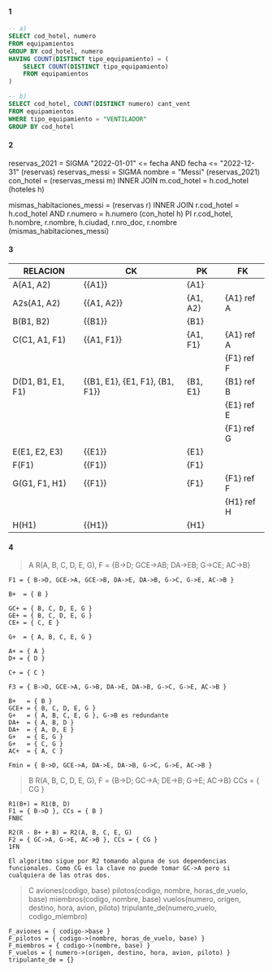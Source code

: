#### 1
```sql
-- a)
SELECT cod_hotel, numero
FROM equipamientos
GROUP BY cod_hotel, numero
HAVING COUNT(DISTINCT tipo_equipamiento) = (
    SELECT COUNT(DISTINCT tipo_equipamiento)
    FROM equipamientos
)

-- b)
SELECT cod_hotel, COUNT(DISTINCT numero) cant_vent
FROM equipamientos
WHERE tipo_equipamiento = "VENTILADOR"
GROUP BY cod_hotel
```

#### 2

reservas_2021 = SIGMA "2022-01-01" <= fecha AND fecha <= "2022-12-31" (reservas)
reservas_messi = SIGMA nombre = "Messi" (reservas_2021)
con_hotel = (reservas_messi m) INNER JOIN m.cod_hotel = h.cod_hotel (hoteles h)

mismas_habitaciones_messi = (reservas r) INNER JOIN r.cod_hotel = h.cod_hotel AND r.numero = h.numero (con_hotel h)
PI r.cod_hotel, h.nombre, r.nombre, h.ciudad, r.nro_doc, r.nombre (mismas_habitaciones_messi)

#### 3

| RELACION          | CK                             | PK       | FK         |
| ----------------- | ------------------------------ | -------- | ---------- |
| A(A1, A2)         | {{A1}}                         | {A1}     |            |
| A2s(A1, A2)       | {{A1, A2}}                     | {A1, A2} | {A1} ref A |
| B(B1, B2)         | {{B1}}                         | {B1}     |            |
| C(C1, A1, F1)     | {{A1, F1}}                     | {A1, F1} | {A1} ref A |
|                   |                                |          | {F1} ref F |
| D(D1, B1, E1, F1) | {{B1, E1}, {E1, F1}, {B1, F1}} | {B1, E1} | {B1} ref B |
|                   |                                |          | {E1} ref E |
|                   |                                |          | {F1} ref G |
| E(E1, E2, E3)     | {{E1}}                         | {E1}     |            |
| F(F1)             | {{F1}}                         | {F1}     |            |
| G(G1, F1, H1)     | {{F1}}                         | {F1}     | {F1} ref F |
|                   |                                |          | {H1} ref H |
| H(H1)             | {{H1}}                         | {H1}     |            |

#### 4
> A
    R(A, B, C, D, E, G), F = {B->D; GCE->AB; DA->EB; G->CE; AC->B}

    F1 = { B->D, GCE->A, GCE->B, DA->E, DA->B, G->C, G->E, AC->B }

    B+  = { B }

    GC+ = { B, C, D, E, G }
    GE+ = { B, C, D, E, G }
    CE+ = { C, E }

    G+  = { A, B, C, E, G }

    A+ = { A }
    D+ = { D }

    C+ = { C }

    F3 = { B->D, GCE->A, G->B, DA->E, DA->B, G->C, G->E, AC->B }

    B+   = { B }
    GCE+ = { B, C, D, E, G }
    G+   = { A, B, C, E, G }, G->B es redundante
    DA+  = { A, B, D }
    DA+  = { A, D, E }
    G+   = { E, G }
    G+   = { C, G }
    AC+  = { A, C }

    Fmin = { B->D, GCE->A, DA->E, DA->B, G->C, G->E, AC->B }

> B
    R(A, B, C, D, E, G), F = {B->D; GC->A; DE->B; G->E; AC->B}
    CCs = { CG }

    R1(B+) = R1(B, D)
    F1 = { B->D }, CCs = { B }
    FNBC

    R2(R - B+ + B) = R2(A, B, C, E, G)
    F2 = { GC->A, G->E, AC->B }, CCs = { CG }
    1FN
    
    El algoritmo sigue por R2 tomando alguna de sus dependencias funcionales. Como CG es la clave no puede tomar GC->A pero si cualquiera de las otras dos.

> C
    aviones(codigo, base)
    pilotos(codigo, nombre, horas_de_vuelo, base)
    miembros(codigo, nombre, base)
    vuelos(numero, origen, destino, hora, avion, piloto)
    tripulante_de(numero_vuelo, codigo_miembro)

    F_aviones = { codigo->base }
    F_pilotos = { codigo->(nombre, horas_de_vuelo, base) }
    F_miembros = { codigo->(nombre, base) }
    F_vuelos = { numero->(origen, destino, hora, avion, piloto) }
    tripulante_de = {}
